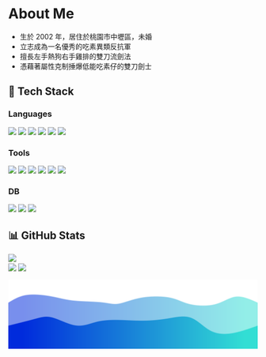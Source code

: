 <h1>About Me </h1>

- 生於 2002 年，居住於桃園市中壢區，未婚
- 立志成為一名優秀的吃素異類反抗軍
- 擅長左手熱狗右手雞排的雙刀流劍法
- 憑藉著屬性克制捶爆低能吃素仔的雙刀劍士

<h2>&#128296; Tech Stack</h2>

<h3>Languages</h3>

<img src="https://img.shields.io/badge/javascript-F7DF1E?logo=javascript&logoColor=white&style=for-the-badge" />
<img src="https://img.shields.io/badge/typescript-3178C6?logo=typescript&logoColor=white&style=for-the-badge" />
<img src="https://img.shields.io/badge/react-61DAFB?logo=react&logoColor=white&style=for-the-badge" />
<img src="https://img.shields.io/badge/node.js-339933?logo=node.js&logoColor=white&style=for-the-badge" />
<img src="https://img.shields.io/badge/Java-007396?logo=Java&logoColor=white&style=for-the-badge" />
<img src="https://img.shields.io/badge/python-3776AB?logo=python&logoColor=white&style=for-the-badge" />

<h3>Tools</h3>
<img src="https://img.shields.io/badge/git-F05032?logo=git&logoColor=white&style=for-the-badge" />
<img src="https://img.shields.io/badge/github-181717?logo=github&logoColor=white&style=for-the-badge" />
<img src="https://img.shields.io/badge/IntelliJ%20IDEA-000000?logo=IntelliJ%20IDEA&logoColor=white&style=for-the-badge" />
<img src="https://img.shields.io/badge/WebStorm-000000?logo=webstorm&logoColor=white&style=for-the-badge" />
<img src="https://img.shields.io/badge/pycharm-000000?logo=pycharm&logoColor=white&style=for-the-badge" />
<img src="https://img.shields.io/badge/vs%20code-007ACC?logo=visual%20studio%20code&logoColor=white&style=for-the-badge" />

<h3>DB</h3>
<img src="https://img.shields.io/badge/MySQL-4479A1?logo=mysql&logoColor=white&style=for-the-badge" />
<img src="https://img.shields.io/badge/SQL%20Server-CC2927?logo=microsoft%20sql%20server&logoColor=white&style=for-the-badge" />
<img src="https://img.shields.io/badge/ArangoDB-DDE072?logo=ArangoDB&logoColor=white&style=for-the-badge" />

<h2>&#128202; GitHub Stats</h2>

<img src="https://github-profile-trophy.vercel.app/?username=sky9154&theme=nord&row=1" /><br />
<img height="150em" src="https://github-readme-stats.vercel.app/api?username=sky9154&theme=tokyonight&show_icons=true&hide=prs"/>
<img height="150em" src="https://github-readme-stats.vercel.app/api/top-langs/?username=sky9154&theme=tokyonight&layout=compact&langs_count=4&hide=css,HTML"/>

<img src="./wave.svg"/>